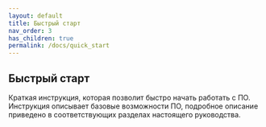 ```yaml
---
layout: default
title: Быстрый старт
nav_order: 3
has_children: true
permalink: /docs/quick_start
---
```


## Быстрый старт
Краткая инструкция, которая позволит быстро начать работать с ПО. Инструкция описывает базовые возможности ПО, подробное описание приведено в соответствующих разделах настоящего руководства.
